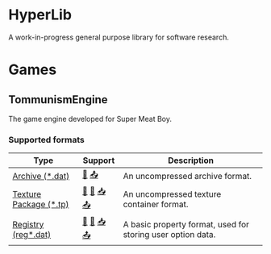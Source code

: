 # HyperLib
A work-in-progress general purpose library for software research.

# Games

## TommunismEngine
The game engine developed for Super Meat Boy.

### Supported formats
Type                                                                                                                    |Support                                                               |Description                                                |
------------------------------------------------------------------------------------------------------------------------|----------------------------------------------------------------------|-----------------------------------------------------------|
[Archive (*.dat)](https://github.com/hyperbx/HyperLib/blob/main/HyperLib/Games/TommunismEngine/Archive.cs)              |[📜](## "Read") [📤](## "Export")                                    |An uncompressed archive format.                            |
[Texture Package (*.tp)](https://github.com/hyperbx/HyperLib/blob/main/HyperLib/Games/TommunismEngine/TexturePackage.cs)|[📜](## "Read") [💾](## "Write") [📥](## "Import") [📤](## "Export")|An uncompressed texture container format.                  |
[Registry (reg*.dat)](https://github.com/hyperbx/HyperLib/blob/main/HyperLib/Games/TommunismEngine/Registry.cs)         |[📜](## "Read") [💾](## "Write") [📥](## "Import") [📤](## "Export")|A basic property format, used for storing user option data.|